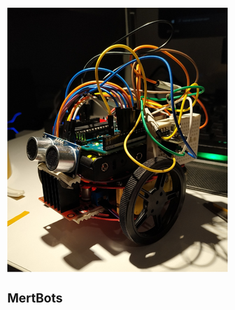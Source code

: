 ![photo](https://github.com/mertfozzy/MertBots/blob/main/IMG_20210305_230412.jpg?raw=true)
# MertBots
